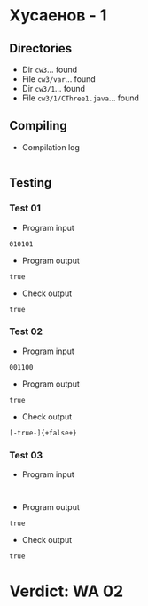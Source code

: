 # Хусаенов - 1
## Directories
- Dir `cw3`... found
- File `cw3/var`... found
- Dir `cw3/1`... found
- File `cw3/1/CThree1.java`... found
## Compiling
- Compilation log
```

```
## Testing
### Test 01
- Program input
```
010101

```
- Program output
```
true

```
- Check output
```
true

```
### Test 02
- Program input
```
001100

```
- Program output
```
true

```
- Check output
```
[-true-]{+false+}

```
### Test 03
- Program input
```


```
- Program output
```
true

```
- Check output
```
true

```
# Verdict: WA 02
